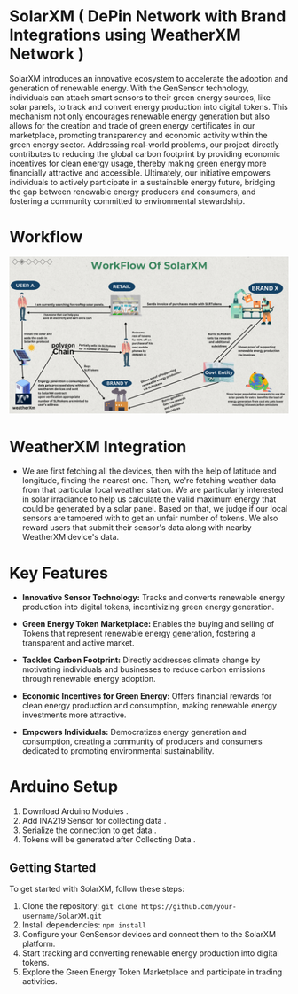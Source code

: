 # SolarXM ( DePin Network with Brand Integrations using WeatherXM Network )

SolarXM introduces an innovative ecosystem to accelerate the adoption and generation of renewable energy. With the GenSensor technology, individuals can attach smart sensors to their green energy sources, like solar panels, to track and convert energy production into digital tokens. This mechanism not only encourages renewable energy generation but also allows for the creation and trade of green energy certificates in our marketplace, promoting transparency and economic activity within the green energy sector. Addressing real-world problems, our project directly contributes to reducing the global carbon footprint by providing economic incentives for clean energy usage, thereby making green energy more financially attractive and accessible. Ultimately, our initiative empowers individuals to actively participate in a sustainable energy future, bridging the gap between renewable energy producers and consumers, and fostering a community committed to environmental stewardship.

# Workflow
![SolarXM workflow](./public/solarxmwork.png)


# WeatherXM Integration
- We are first fetching all the devices, then with the help of latitude and longitude, finding the nearest one. Then, we're fetching weather data from that particular local weather station. We are particularly interested in solar irradiance to help us calculate the valid maximum energy that could be generated by a solar panel. Based on that, we judge if our local sensors are tampered with to get an unfair number of tokens. We also reward users that submit their sensor's data along with nearby WeatherXM device's data.

# Key Features

- **Innovative Sensor Technology:** Tracks and converts renewable energy production into digital tokens, incentivizing green energy generation.
  
- **Green Energy Token Marketplace:** Enables the buying and selling of Tokens that represent renewable energy generation, fostering a transparent and active market.
  
- **Tackles Carbon Footprint:** Directly addresses climate change by motivating individuals and businesses to reduce carbon emissions through renewable energy adoption.
  
- **Economic Incentives for Green Energy:** Offers financial rewards for clean energy production and consumption, making renewable energy investments more attractive.
  
- **Empowers Individuals:** Democratizes energy generation and consumption, creating a community of producers and consumers dedicated to promoting environmental sustainability.


# Arduino Setup
1. Download Arduino Modules .
2. Add INA219 Sensor for collecting data .
3. Serialize the connection to get data .
4. Tokens will be generated after Collecting Data .

## Getting Started

To get started with SolarXM, follow these steps:

1. Clone the repository: `git clone https://github.com/your-username/SolarXM.git`
2. Install dependencies: `npm install`
3. Configure your GenSensor devices and connect them to the SolarXM platform.
4. Start tracking and converting renewable energy production into digital tokens.
5. Explore the Green Energy Token Marketplace and participate in trading activities.



